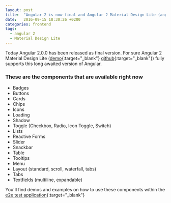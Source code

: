 ```yaml
---
layout: post
title:  "Angular 2 is now final and Angular 2 Material Design Lite (angular2-mdl) supports it"
date:   2016-09-15 18:30:26 +0200
categories: frontend
tags: 
  - angular 2
  - Material Design Lite
---
```

Today Angular 2.0.0 has been released as final version. For sure Angular 2 Material Design Lite ([demo][angular2-mdl-demo]{:target="_blank"} [github][mdl2-github]{:target="_blank"}) fully supports this 
long awaited version of Angular.

<!-- more -->

### These are the  components that are available right now

* Badges
* Buttons
* Cards
* Chips
* Icons
* Loading
* Shadow
* Toggle (Checkbox, Radio, Icon Toggle, Switch)
* Lists
* Reactive Forms
* Slider
* Snackbar
* Table
* Tooltips
* Menu
* Layout (standard, scroll, waterfall, tabs)
* Tabs
* Textfields (multiline, expandable)

You'll find demos and examples on how to use these components within the [e2e test application][angular2-mdl-demo]{:target="_blank"}



[getmdl]: https://getmdl.io
[getmdl-config]:https://getmdl.io/customize/index.html
[material2]: https://github.com/angular/material2
[angular2-mdl-demo]:http://mseemann.io/angular2-mdl/
[mdl2-github]:https://github.com/mseemann/angular2-mdl
